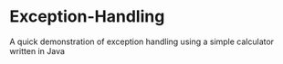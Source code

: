 # Exception-Handling
A quick demonstration of exception handling using a simple calculator written in Java
